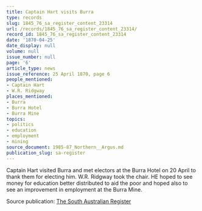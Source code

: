 ```yaml
---
title: Captain Hart visits Burra
type: records
slug: 1845_76_sa_register_content_23314
url: /records/1845_76_sa_register_content_23314/
record_id: 1845_76_sa_register_content_23314
date: '1870-04-25'
date_display: null
volume: null
issue_number: null
page: '6'
article_type: news
issue_reference: 25 April 1870, page 6
people_mentioned:
- Captain Hart
- W.R. Ridgway
places_mentioned:
- Burra
- Burra Hotel
- Burra Mine
topics:
- politics
- education
- employment
- mining
source_document: 1985-87_Northern__Argus.md
publication_slug: sa-register
---
```


Captain Hart visited Burra and met electors at the Burra Hotel on 20 April to thank them for electing him.  W.R. Ridgway took the chair.  HE hoped to see money for education better distributed to aid the poor and hoped also to see an improvement in employment at the Burra Mine.

Source publication: [The South Australian Register](/publications/sa-register/)
